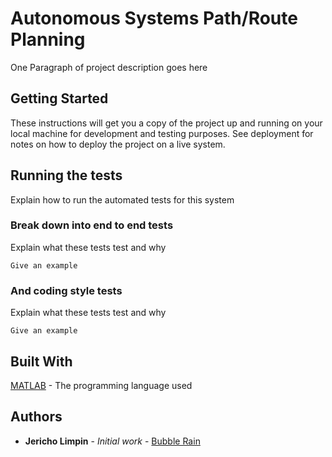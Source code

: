 # Autonomous Systems Path/Route Planning

One Paragraph of project description goes here

## Getting Started

These instructions will get you a copy of the project up and running on your local machine for development and testing purposes. See deployment for notes on how to deploy the project on a live system.


## Running the tests

Explain how to run the automated tests for this system

### Break down into end to end tests

Explain what these tests test and why

```
Give an example
```

### And coding style tests

Explain what these tests test and why

```
Give an example
```


## Built With

[MATLAB](https://au.mathworks.com/) - The programming language used



## Authors

* **Jericho Limpin** - *Initial work* - [Bubble Rain](https://github.com/Bubble-Rain)

